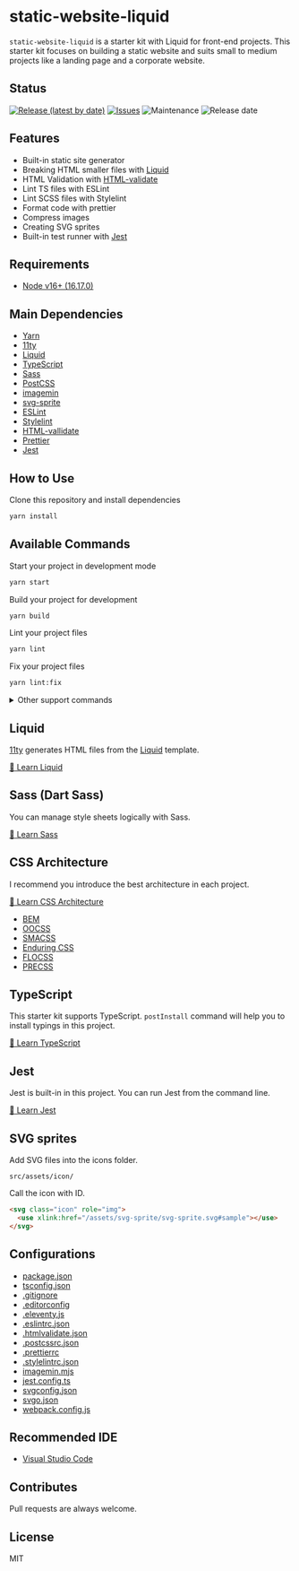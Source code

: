 # static-website-liquid

`static-website-liquid` is a starter kit with Liquid for front-end projects. This starter kit focuses on building a static website and suits small to medium projects like a landing page and a corporate website.

## Status

[![Release (latest by date)](https://img.shields.io/github/v/release/Kazuki-tam/static-website-liquid)](https://github.com/Kazuki-tam/static-website-liquid/releases/tag/v0.0.1)
[![Issues](https://img.shields.io/github/issues/Kazuki-tam/static-website-liquid)](https://github.com/Kazuki-tam/static-website-liquid/issues)
![Maintenance](https://img.shields.io/maintenance/yes/2022)
![Release date](https://img.shields.io/github/release-date/Kazuki-tam/static-website-liquid)

## Features

- Built-in static site generator
- Breaking HTML smaller files with [Liquid](https://liquidjs.com/index.html)
- HTML Validation with [HTML-validate](https://html-validate.org/)
- Lint TS files with ESLint
- Lint SCSS files with Stylelint
- Format code with prettier
- Compress images
- Creating SVG sprites
- Built-in test runner with [Jest](https://jestjs.io/)

## Requirements

- [Node v16+ (16.17.0)](https://nodejs.org/en/)

## Main Dependencies

- [Yarn](https://yarnpkg.com/)
- [11ty](https://www.11ty.dev/)
- [Liquid](https://shopify.github.io/liquid/)
- [TypeScript](https://www.typescriptlang.org/)
- [Sass](https://sass-lang.com/)
- [PostCSS](https://postcss.org/)
- [imagemin](https://github.com/imagemin/imagemin#readme)
- [svg-sprite](https://github.com/svg-sprite/svg-sprite#readme)
- [ESLint](https://eslint.org/)
- [Stylelint](https://stylelint.io/)
- [HTML-vallidate](https://html-validate.org/)
- [Prettier](https://prettier.io/)
- [Jest](https://jestjs.io/)

## How to Use

Clone this repository and install dependencies

```bash
yarn install
```

## Available Commands

Start your project in development mode

```bash
yarn start
```

Build your project for development

```bash
yarn build
```

Lint your project files

```bash
yarn lint
```

Fix your project files

```bash
yarn lint:fix
```

<details>
<summary>Other support commands</summary>

Install missing TypeScript typings

```bash
yarn postInstall
```

Check the package's license

```bash
yarn checkLicense
```

Run unit testing.

```bash
yarn unit
```

```bash
yarn unit:watch
```

</details>

## Liquid

[11ty](https://www.11ty.dev/) generates HTML files from the [Liquid](https://liquidjs.com/index.html) template.

[📖 Learn Liquid](https://liquidjs.com/index.html)

## Sass (Dart Sass)

You can manage style sheets logically with Sass.

[📖 Learn Sass](https://sass-lang.com/)

## CSS Architecture

I recommend you introduce the best architecture in each project.

[📖 Learn CSS Architecture](https://philipwalton.com/articles/css-architecture/)

- [BEM](https://en.bem.info/methodology/)
- [OOCSS](http://oocss.org/)
- [SMACSS](http://smacss.com/)
- [Enduring CSS](https://ecss.benfrain.com/)
- [FLOCSS](https://github.com/hiloki/flocss)
- [PRECSS](https://precss.io/ja/)

## TypeScript

This starter kit supports TypeScript.
`postInstall` command will help you to install typings in this project.

[📖 Learn TypeScript](https://www.typescriptlang.org/)

## Jest

Jest is built-in in this project. You can run Jest from the command line.

[📖 Learn Jest](https://jestjs.io/)

## SVG sprites

Add SVG files into the icons folder.

```
src/assets/icon/
```

Call the icon with ID.

```html
<svg class="icon" role="img">
  <use xlink:href="/assets/svg-sprite/svg-sprite.svg#sample"></use>
</svg>
```

## Configurations

- [package.json](https://docs.npmjs.com/cli/v7/configuring-npm/package-json)
- [tsconfig.json](https://www.typescriptlang.org/tsconfig)
- [.gitignore](https://github.com/github/gitignore)
- [.editorconfig](https://editorconfig.org/)
- [.eleventy.js](https://www.11ty.dev/docs/config/)
- [.eslintrc.json](https://eslint.org/docs/user-guide/configuring/)
- [.htmlvalidate.json](https://html-validate.org/usage/#configuration)
- [.postcssrc.json](https://github.com/postcss/postcss-load-config)
- [.prettierrc](https://prettier.io/docs/en/configuration.html)
- [.stylelintrc.json](https://stylelint.io/user-guide/configure)
- [imagemin.mjs](https://github.com/imagemin/imagemin)
- [jest.config.ts](https://jestjs.io/docs/configuration)
- [svgconfig.json](https://github.com/svg-sprite/svg-sprite#readme)
- [svgo.json](https://github.com/svg/svgo#readme)
- [webpack.config.js](https://webpack.js.org/configuration/)

## Recommended IDE

- [Visual Studio Code](https://code.visualstudio.com/)

## Contributes

Pull requests are always welcome.

## License

MIT
